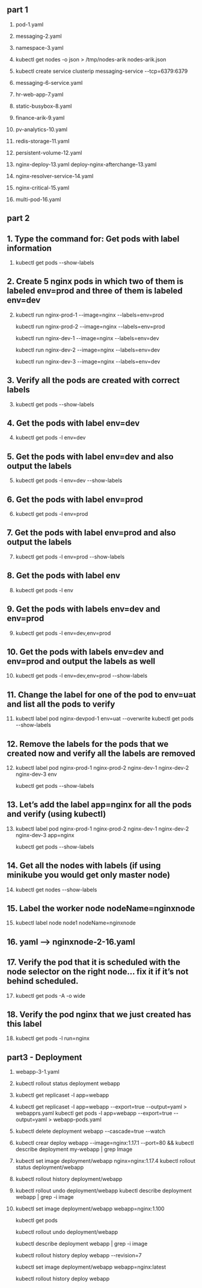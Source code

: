 ## part 1

1. pod-1.yaml

2. messaging-2.yaml

3. namespace-3.yaml

4. kubectl get nodes -o json > /tmp/nodes-arik
   nodes-arik.json

5. kubectl create service clusterip messaging-service --tcp=6379:6379

6. messaging-6-service.yaml

7. hr-web-app-7.yaml

8. static-busybox-8.yaml

9. finance-arik-9.yaml

10. pv-analytics-10.yaml

11. redis-storage-11.yaml

12. persistent-volume-12.yaml

13. nginx-deploy-13.yaml
    deploy-nginx-afterchange-13.yaml
    
14. nginx-resolver-service-14.yaml

15. nginx-critical-15.yaml

16. multi-pod-16.yaml


## part 2 

## 1.  Type the command for: Get pods with label information
1.  kubectl get pods --show-labels

## 2.  Create 5 nginx pods in which two of them is labeled env=prod and three of them is labeled env=dev
2.  kubectl run nginx-prod-1 --image=nginx --labels=env=prod

    kubectl run nginx-prod-2 --image=nginx --labels=env=prod

    kubectl run nginx-dev-1 --image=nginx --labels=env=dev

    kubectl run nginx-dev-2 --image=nginx --labels=env=dev

    kubectl run nginx-dev-3 --image=nginx --labels=env=dev
	
## 3. 	Verify all the pods are created with correct labels
3.  kubectl get pods --show-labels

## 4. Get the pods with label env=dev
4. kubectl get pods -l env=dev

## 5. Get the pods with label env=dev and also output the labels
5. kubectl get pods -l env=dev --show-labels

## 6. Get the pods with label env=prod
6. kubectl get pods -l env=prod

## 7. Get the pods with label env=prod and also output the labels
7. kubectl get pods -l env=prod --show-labels

## 8. Get the pods with label env
8. kubectl get pods -l env

## 9. Get the pods with labels env=dev and env=prod
9. kubectl get pods -l env=dev,env=prod

## 10. Get the pods with labels env=dev and env=prod and output the labels as well
10. kubectl get pods -l env=dev,env=prod --show-labels

## 11. Change the label for one of the pod to env=uat and list all the pods to verify
11. kubectl label pod nginx-devpod-1 env=uat --overwrite kubectl get pods --show-labels

## 12. Remove the labels for the pods that we created now and verify all the labels are removed
12. kubectl label pod nginx-prod-1 nginx-prod-2 nginx-dev-1 nginx-dev-2 nginx-dev-3 env

    kubectl get pods --show-labels


## 13. Let’s add the label app=nginx for all the pods and verify (using kubectl)
13. kubectl label pod nginx-prod-1 nginx-prod-2 nginx-dev-1 nginx-dev-2 nginx-dev-3 app=nginx

    kubectl get pods --show-labels
	
## 14. Get all the nodes with labels (if using minikube you would get only master node)
14. kubectl get nodes --show-labels

## 15. Label the worker node nodeName=nginxnode
15. kubectl label node node1 nodeName=nginxnode

## 16. yaml --> nginxnode-2-16.yaml

## 17. Verify the pod that it is scheduled with the node selector on the right node… fix it if it’s not behind scheduled.
17. kubectl get pods -A -o wide

## 18. Verify the pod nginx that we just created has this label
18. kubectl get pods -l run=nginx

## part3 - Deployment

1. webapp-3-1.yaml

2. kubectl rollout status deployment webapp

3. kubectl get replicaset -l app=webapp

4. kubectl get replicaset -l app=webapp --export=true --output=yaml > webapprs.yaml
   kubectl get pods -l app=webapp --export=true --output=yaml > webapp-pods.yaml

5. kubectl delete deployment webapp --cascade=true --watch

6. kubectl crear deploy webapp --image=nginx:1.17.1 --port=80 && kubectl describe deployment my-webapp | grep Image

7. kubectl set image deployment/webapp nginx=nginx:1.17.4 kubectl rollout status deployment/webapp

8. kubectl rollout history deployment/webapp

9. kubectl rollout undo deployment/webapp kubectl describe deployment webapp | grep -i image

10. kubectl set image deployment/webapp webapp=nginx:1.100

    kubectl get pods

    kubectl rollout undo deployment/webapp

    kubectl describe deployment webapp | grep -i image

    kubectl rollout history deploy webapp --revision=7

    kubectl set image deployment/webapp webapp=nginx:latest

    kubectl rollout history deploy webapp
   

   
  


